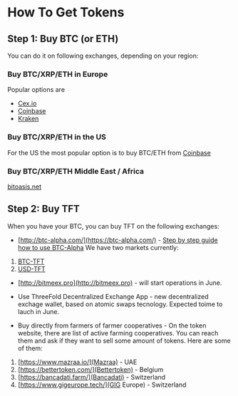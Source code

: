 # How To Get Tokens

## Step 1: Buy BTC (or ETH)

You can do it on following exchanges, depending on your region:

### Buy BTC/XRP/ETH in Europe

Popular options are 
* [Cex.io](https://cex.io/buy-bitcoins)
* [Coinbase](https://www.coinbase.com/buy-bitcoin)
* [Kraken](https://www.kraken.com/)

### Buy BTC/XRP/ETH in the US
For the US the most popular option is to buy BTC/ETH from [Coinbase](https://www.coinbase.com/buy-bitcoin)

### Buy BTC/XRP/ETH Middle East / Africa
[bitoasis.net](https://bitoasis.net/en/front/faq)

## Step 2: Buy TFT

When you have your BTC, you can buy TFT on the following exchanges:
* [http://btc-alpha.com/](https://btc-alpha.com/) - [Step by step guide how to use BTC-Alpha](btc-alpha.md)
We have two markets currently: 
1. [BTC-TFT](https://btc-alpha.com/exchange/TFT_BTC/)
2. [USD-TFT](https://btc-alpha.com/exchange/TFT_USD/)

* [http://bitmeex.pro](http://bitmeex.pro) - will start operations in June.

* Use ThreeFold Decentralized Exchange App - new decentralized exchage wallet, based on atomic swaps tecnology. Expected toime to lauch in June.

* Buy directly from farmers of farmer cooperatives - On the token website, there are list of active farming cooperatives. You can reach them and ask if they want to sell some amount of tokens.
Here are some of them: 
1. [https://www.mazraa.io/](Mazraa) - UAE
2. [https://bettertoken.com/](Bettertoken) - Belgium
3. [https://bancadati.farm/](Bancadati) - Switzerland
4. [https://www.gigeurope.tech/](GIG Europe) - Switzerland
